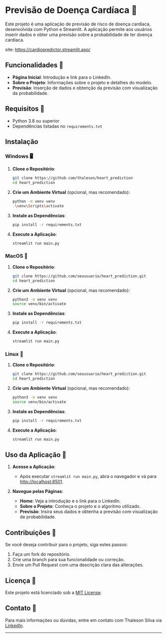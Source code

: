 # Previsão de Doença Cardíaca 💓

Este projeto é uma aplicação de previsão de risco de doença cardíaca, desenvolvida com Python e Streamlit. A aplicação permite aos usuários inserir dados e obter uma previsão sobre a probabilidade de ter doença cardíaca.

site: https://cardiopredictor.streamlit.app/


## Funcionalidades 🚀

- **Página Inicial**: Introdução e link para o LinkedIn.
- **Sobre o Projeto**: Informações sobre o projeto e detalhes do modelo.
- **Previsão**: Inserção de dados e obtenção da previsão com visualização da probabilidade.

## Requisitos 🔧

- Python 3.8 ou superior
- Dependências listadas no `requirements.txt`

## Instalação

### Windows 🖥️

1. **Clone o Repositório**:
   ```bash
   git clone https://github.com/thaleson/heart_prediction
   cd heart_prediction
   ```

2. **Crie um Ambiente Virtual** (opcional, mas recomendado):
   ```bash
   python -m venv venv
   .\venv\Scripts\activate
   ```

3. **Instale as Dependências**:
   ```bash
   pip install -r requirements.txt
   ```

4. **Execute a Aplicação**:
   ```bash
   streamlit run main.py
   ```

### MacOS 🍎

1. **Clone o Repositório**:
   ```bash
   git clone https://github.com/seuusuario/heart_prediction.git
   cd heart_prediction
   ```

2. **Crie um Ambiente Virtual** (opcional, mas recomendado):
   ```bash
   python3 -m venv venv
   source venv/bin/activate
   ```

3. **Instale as Dependências**:
   ```bash
   pip install -r requirements.txt
   ```

4. **Execute a Aplicação**:
   ```bash
   streamlit run main.py
   ```

### Linux 🐧

1. **Clone o Repositório**:
   ```bash
   git clone https://github.com/seuusuario/heart_prediction.git
   cd heart_prediction
   ```

2. **Crie um Ambiente Virtual** (opcional, mas recomendado):
   ```bash
   python3 -m venv venv
   source venv/bin/activate
   ```

3. **Instale as Dependências**:
   ```bash
   pip install -r requirements.txt
   ```

4. **Execute a Aplicação**:
   ```bash
   streamlit run main.py
   ```

## Uso da Aplicação 🌟

1. **Acesse a Aplicação**:
   - Após executar `streamlit run main.py`, abra o navegador e vá para [http://localhost:8501](http://localhost:8501).

2. **Navegue pelas Páginas**:
   - **Home**: Veja a introdução e o link para o LinkedIn.
   - **Sobre o Projeto**: Conheça o projeto e o algoritmo utilizado.
   - **Previsão**: Insira seus dados e obtenha a previsão com visualização de probabilidade.

## Contribuições 🤝

Se você deseja contribuir para o projeto, siga estes passos:

1. Faça um fork do repositório.
2. Crie uma branch para sua funcionalidade ou correção.
3. Envie um Pull Request com uma descrição clara das alterações.

## Licença 📜

Este projeto está licenciado sob a [MIT License](LICENSE).

## Contato 📧

Para mais informações ou dúvidas, entre em contato com Thaleson Silva via [LinkedIn](https://www.linkedin.com/in/thaleson-silva-9298a0296/).

---
